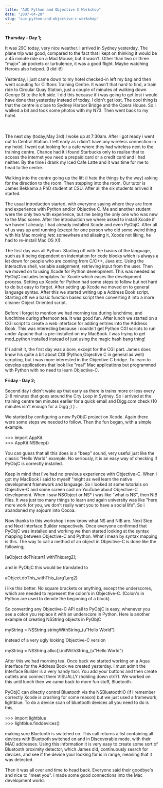 ```yaml
---
title: "AUC Python and Objective C Workshop"
date: "2007-04-28"
slug: "auc-python-and-objective-c-workshop"
---
```


<a onblur="try {parent.deselectBloggerImageGracefully();} catch(e) {}" href="https://bp0.blogger.com/_RRoV4TGmzls/RkRqYhUUTiI/AAAAAAAAAAM/rToi3nlqQPA/s1600-h/04052007194.jpg"><img style="margin: 0pt 0pt 10px 10px; float: right; cursor: pointer;" src="https://bp0.blogger.com/_RRoV4TGmzls/RkRqYhUUTiI/AAAAAAAAAAM/rToi3nlqQPA/s320/04052007194.jpg" alt="" id="BLOGGER_PHOTO_ID_5063288850564271650" border="0" /></a><br /><span style="font-weight: bold;">Thursday - Day 1;  </span><br /><br />It was 29C today, very nice weather.  I arrived in Sydney yesterday.  The plane trip was good, compared to the fact that i kept on thinking it would be a 45 minute ride on a Mad Mouse, but it wasn't.  Other than two or three "major" air pockets or turbulence, it was a good flight. Maybe watching Heroes also helped. (I did it!)<br /><br />Yesterday, i just came down to my hotel checked-in left my bag and then went scouting for Cliftons Training Centre. It wasn't that hard to find, a train ride to Circular
Quay Station, just a couple of minutes of walking down George St to the left side. I did this because if i was going to get lost i would have done that yesterday instead of today. I didn't get lost.  The cool thing is that the centre is close to Sydney Harbor Bridge and the Opera House. So i walked a bit and took some photos with my N73. Then went back to my hotel.<br /><br /><br /><a onblur="try {parent.deselectBloggerImageGracefully();} catch(e) {}" href="https://bp0.blogger.com/_RRoV4TGmzls/RkRqyhUUTjI/AAAAAAAAAAU/QG9Uso0_RiM/s1600-h/P2040006.JPG"><img style="margin: 0pt 10px 10px 0pt; float: left; cursor: pointer;" src="https://bp0.blogger.com/_RRoV4TGmzls/RkRqyhUUTjI/AAAAAAAAAAU/QG9Uso0_RiM/s320/P2040006.JPG" alt="" id="BLOGGER_PHOTO_ID_5063289297240870450" border="0" /></a><br />The next day (today,May 3rd)  I  woke up at 7:30am. After i got ready i went out to Central Station. I left early as i didn't have any wireless connection in my hotel. I went out looking for a cafe where
they had wireless next to the training centre. Chance had it i found Starbucks only to realise that to access the internet you need a prepaid card or a credit card and i had neither. By the time i drank my Iced Cafe Latte and it was time for me to head to the centre.<br /><br />Walking into the centre going up the lift (i hate the things by the way) asking for the direction to the room. Then stepping into the room. Our tutor is James Bekkama a PhD student at CSU.  After all the six students arrived it started.<br /><br />The usual introduction started, with everyone saying where they are from and experience with Python and/or Objective C. Me and another student were the only two with experience, but me being the only one who was new to the Mac scene. After the introduction we where asked to install Xcode if we haven't already. I had already installed Xcode and even PyObjC.  After all of us was up and running (except for one person who did some weird thing with his Mac moving /etc
somewhere and aliasing it, Xcode not liking, he had to re-install Mac OS X!).<br /><br />The first day was all Python. Starting off with the basics of the language, such as it being dependent on indentation for code blocks which is always a let down for people who are coming from C/C++, Java etc. Using the interactive shell, variable assignment, retrieving input from the user. Then we moved on to using Xcode for Python development. This was needed as PyObjC includes templates for Xcode which eases the development process. Setting up Xcode for Python had some steps to follow but not hard to do but easy to forget.  After setting up Xcode we moved on to general language syntax. After this we started writing up a Address Book script. Starting off we a basic function based script then converting it into a more cleaner Object Oriented script.<br /><br />Before i forget to mention we had morning tea during lunchtime, and lunchtime during afternoon tea. It was good fun. After lunch we started
on a CGI script to create a web interface for adding entries into the Address Book. This was interesting because i couldn't get Python CGI scripts to run under Apache that is pre-installed on my MacBook. I was trying to get mod_python installed instead of just using the magic hash bang thing!<br /><br />If i admit it, the first day was a bore, except for the CGI part. James does know his quite a bit about CGI (Python,Objective C in general as well) scripting, but i was more interested in the Objective C bridge. To learn to develop applications that look like "real" Mac applications but programmed with Python with no need to learn Objective-C.<br /><br /><span style="font-weight: bold;">Friday - Day 2;</span><br /><br />Second day i didn't wake up that early as there is trains more or less every 2-8 minutes that goes around the City Loop in Sydney. So i arrived at the training centre ten minutes earlier for a quick email and Digg.com check (10 minutes isn't enough for a Digg ;) ) .<br
/><br />We started by configuring a new PyObjC project on Xcode. Again there were some steps we needed to follow. Then the fun began, with a simple example.<br /><br />>>> import AppKit<br />>>> AppKit.NSBeep()<br /><br />You can guess that all this does is a "beep" sound, very useful just like the classic "Hello World" example.  No seriously, it is an easy way of checking if PyObjC is correctly installed.<br /><br />Keep in mind that i've had no previous experience with Objective-C. When i got my MacBook i said to myself "might as well learn the native development framework and language. So i looked at some tutorials on Objective-C and some screen cast on YouTube about Objective-C development. When i saw NSObject or NS* i was like "what is NS", then NIB files. It was just too many things to learn and again university was like "here more work for you, we don't really want you to have a social life". So i abandoned my sojourn into Cocoa.<br /><br />Now thanks to this workshop i now know
what NS and NIB are. Next Step and Next Interface Builder respectively. Once everyone confirmed that PyObjC was installed and working we then started looking at the syntax mapping between Objective-C and Python. What i mean by syntax mapping is this. The way to call a method of an object in Objective-C is done like the following;<br /><br />[aObject doThis:art1 withThis:arg2];<br /><br />and in PyObjC this would be translated to<br /><br />aObject.doThis_withThis_(arg1,arg2)<br /><br />i like this better. No square brackets or anything, except the underscores, which are needed to represent the colon's in Objective-C. (Colon's in Python are used to denote the beginning of a block).<br /><br />So converting any Objective-C API call to PyObjC is easy, whenever you see a colon you replace it with an underscore in Python. Here is another example of creating NSString objects in PyObjC<br /><br />myString = NSString.stringWithString_(u"Hello World")<br /><br />instead of a very ugly looking
Objective-C version<br /><br />myString = NSString.alloc().initWithString_(u"Hello World")<br /><br />After this we had morning tea. Once back we started working on a Aqua interface for the Address Book we created yesterday. I must admit the Interface Builder is a very handy tool. You add your buttons and then create outlets and connect them VISUALLY (holding down ctrl?). We worked on this until lunch then we came back to more fun stuff, Bluetooth.<br /><br />PyObjC can directly control Bluetooth via the NSBluetoothIO (if i remember correctly Xcode is crashing for some reason) but we just used a framework, lightblue.  To do a device scan of bluetooth devices all you need to do is this,<br /><br />>>> import lightblue<br />>>> lightblue.finddevices()<br /><br />making sure Bluetooth is switched on. This call returns a list containing all devices with Bluetooth switched on and in Discoverable mode, with their MAC addresses. Using this information it is very easy to create some sort of
Bluetooth proximity detector, which James did, continuously search for devices, and see if the device your looking for is in range, meaning that it was detected.<br /><br />Then it was all over and time to head back. Everyone said their goodbye's and nice to "meet you". I made some good connections into the Mac development world.<br /><br />
